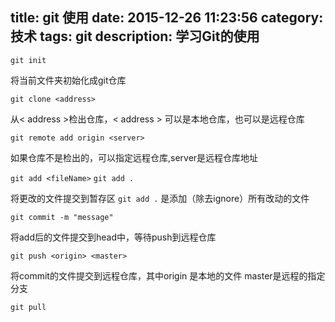 title: git 使用
date: 2015-12-26 11:23:56
category: 技术
tags: git
description: 学习Git的使用
---
 `git init`  

将当前文件夹初始化成git仓库
	
 `git clone <address>`
 
从< address >检出仓库，< address > 可以是本地仓库，也可以是远程仓库

`git remote add origin <server>`

如果仓库不是检出的，可以指定远程仓库,server是远程仓库地址

`git add <fileName>`  `git add .`

将更改的文件提交到暂存区 `git add .` 是添加（除去ignore）所有改动的文件

`git commit -m "message"`

将add后的文件提交到head中，等待push到远程仓库

`git push <origin> <master>`

将commit的文件提交到远程仓库，其中origin 是本地的文件 master是远程的指定分支

`git pull`

